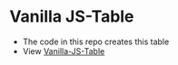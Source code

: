 # Vanilla JS-Table
* The code in this repo creates this table
* View [Vanilla-JS-Table](https://calin-cionca.000webhostapp.com/JS-Table.html)
